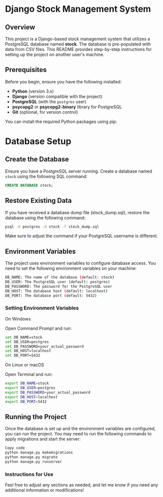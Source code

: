 # Django Stock Management System

## Overview

This project is a Django-based stock management system that utilizes a PostgreSQL database named **stock**. The database is pre-populated with data from CSV files. This README provides step-by-step instructions for setting up the project on another user's machine.

## Prerequisites

Before you begin, ensure you have the following installed:

- **Python** (version 3.x)
- **Django** (version compatible with the project)
- **PostgreSQL** (with the `postgres` user)
- **psycopg2** or **psycopg2-binary** library for PostgreSQL
- **Git** (optional, for version control)

You can install the required Python packages using pip:


# Database Setup

## Create the Database

Ensure you have a PostgreSQL server running. Create a database named `stock` using the following SQL command:

```sql
CREATE DATABASE stock;
```
## Restore Existing Data
If you have received a database dump file (stock_dump.sql), restore the database using the following command:


```bash
psql -U postgres -d stock -f stock_dump.sql
```
Make sure to adjust the command if your PostgreSQL username is different.

## Environment Variables
The project uses environment variables to configure database access. You need to set the following environment variables on your machine:

```bash
DB_NAME: The name of the database (default: stock)
DB_USER: The PostgreSQL user (default: postgres)
DB_PASSWORD: The password for the PostgreSQL user
DB_HOST: The database host (default: localhost)
DB_PORT: The database port (default: 5432)

```

### Setting Environment Variables
On Windows

Open Command Prompt and run:

```bash
set DB_NAME=stock
set DB_USER=postgres
set DB_PASSWORD=your_actual_password
set DB_HOST=localhost
set DB_PORT=5432
```
On Linux or macOS

Open Terminal and run:

```bash
export DB_NAME=stock
export DB_USER=postgres
export DB_PASSWORD=your_actual_password
export DB_HOST=localhost
export DB_PORT=5432
```

## Running the Project
Once the database is set up and the environment variables are configured, you can run the project. You may need to run the following commands to apply migrations and start the server:


```bash
Copy code
python manage.py makemigrations
python manage.py migrate
python manage.py runserver

```


### Instructions for Use
Feel free to adjust any sections as needed, and let me know if you need any additional information or modifications!
